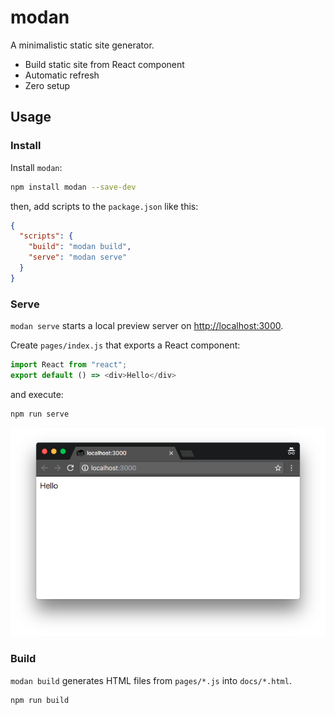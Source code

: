 # modan

A minimalistic static site generator.

- Build static site from React component
- Automatic refresh
- Zero setup

## Usage

### Install

Install `modan`:

```bash
npm install modan --save-dev
```

then, add scripts to the `package.json` like this:

```json
{
  "scripts": {
    "build": "modan build",
    "serve": "modan serve"
  }
}
```

### Serve

`modan serve` starts a local preview server on [http://localhost:3000](http://localhost:3000).

Create `pages/index.js` that exports a React component:

```javascript
import React from "react";
export default () => <div>Hello</div>
```

and execute:

```bash
npm run serve
```

![image](/images/screenshot-serve.png)

### Build

`modan build` generates HTML files from `pages/*.js` into `docs/*.html`.

```bash
npm run build
```
